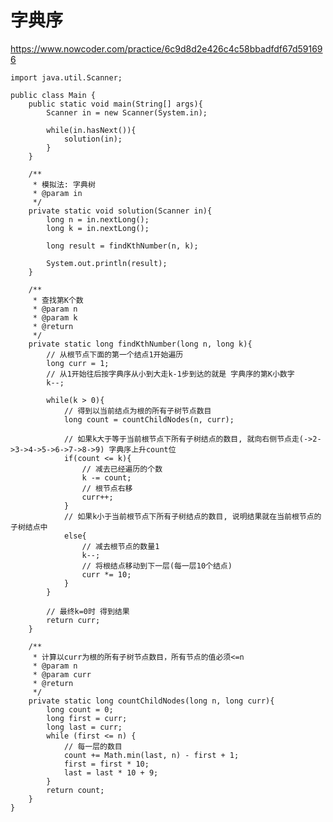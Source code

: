 # 字典序
https://www.nowcoder.com/practice/6c9d8d2e426c4c58bbadfdf67d591696

    import java.util.Scanner;
    
    public class Main {
        public static void main(String[] args){
            Scanner in = new Scanner(System.in);
            
            while(in.hasNext()){
                solution(in);
            }
        }
    
        /**
         * 模拟法: 字典树
         * @param in
         */
        private static void solution(Scanner in){
            long n = in.nextLong();
            long k = in.nextLong();
            
            long result = findKthNumber(n, k);
            
            System.out.println(result);
        }
    
        /**
         * 查找第K个数
         * @param n
         * @param k
         * @return
         */
        private static long findKthNumber(long n, long k){
            // 从根节点下面的第一个结点1开始遍历
            long curr = 1;
            // 从1开始往后按字典序从小到大走k-1步到达的就是 字典序的第K小数字
            k--;
    
            while(k > 0){
                // 得到以当前结点为根的所有子树节点数目
                long count = countChildNodes(n, curr);
                
                // 如果k大于等于当前根节点下所有子树结点的数目, 就向右侧节点走(->2->3->4->5->6->7->8->9) 字典序上升count位
                if(count <= k){
                    // 减去已经遍历的个数
                    k -= count;
                    // 根节点右移
                    curr++;
                }
                // 如果k小于当前根节点下所有子树结点的数目, 说明结果就在当前根节点的子树结点中
                else{
                    // 减去根节点的数量1
                    k--;
                    // 将根结点移动到下一层(每一层10个结点)
                    curr *= 10;
                }
            }
            
            // 最终k=0时 得到结果
            return curr;
        }
    
        /**
         * 计算以curr为根的所有子树节点数目，所有节点的值必须<=n
         * @param n
         * @param curr
         * @return
         */
        private static long countChildNodes(long n, long curr){
            long count = 0;
            long first = curr;
            long last = curr;
            while (first <= n) {
                // 每一层的数目
                count += Math.min(last, n) - first + 1;
                first = first * 10;
                last = last * 10 + 9;
            }
            return count;
        }
    }
    

